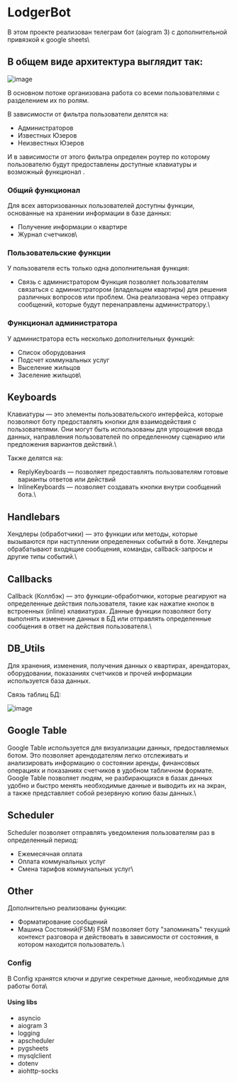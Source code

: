 # LodgerBot
В этом проекте реализован телеграм бот (aiogram 3) с дополнительной привязкой к google sheets\

## В общем виде архитектура выглядит так:
![image](https://github.com/user-attachments/assets/ce68a180-ef6d-414e-be3a-c36a62b494ab)

В основном потоке организована работа со всеми пользователями с разделением их по ролям.

В зависимости от фильтра пользователи делятся на:
 - Администраторов
 - Известных Юзеров
 - Неизвестных Юзеров

И в зависимости от этого фильтра определен роутер по которому пользователю будут предоставлены доступные клавиатуры и возможный функционал .

### Общий функционал
Для всех авторизованных пользователей доступны функции, основанные на хранении информации в базе данных:
 - Получение информации о квартире
 - Журнал счетчиков\

### Пользовательские функции
У пользователя есть только одна дополнительная функция:
 - Связь с администратором
Функция позволяет пользователям связаться с администратором (владельцем квартиры) для решения различных вопросов или проблем. Она реализована через отправку сообщений, которые будут перенаправлены администратору.\

### Функционал администратора
У администратора есть несколько дополнительных функций:
 - Список оборудования
 - Подсчет коммунальных услуг 
 - Выселение жильцов
 - Заселение жильцов\

## Keyboards
Клавиатуры  — это элементы пользовательского интерфейса, которые позволяют боту предоставлять кнопки для взаимодействия с пользователями. 
Они могут быть использованы для упрощения ввода данных, направления пользователей по определенному сценарию или предложения вариантов действий.\

Также делятся на:
  - ReplyKeyboards — позволяет предоставлять пользователям готовые варианты ответов или действий
  - InlineKeyboards — позволяет создавать кнопки внутри сообщений бота.\

## Handlebars
Хендлеры (обработчики) — это функции или методы, которые вызываются при наступлении определенных событий в боте. 
Хендлеры обрабатывают входящие сообщения, команды, callback-запросы и другие типы событий.\

## Callbacks
Callback (Коллбэк) — это функции-обработчики, которые реагируют на определенные действия пользователя, такие как нажатие кнопок в встроенных (inline) клавиатурах. 
Данные функции позволяют боту выполнять изменение данных в БД или отправлять определенные сообщения в ответ на действия пользователя.\

## DB_Utils
Для хранения, изменения, получения данных о квартирах, арендаторах, оборудовании, показаниях счетчиков и прочей информации используется база данных.

Связь таблиц БД:

![image](https://github.com/user-attachments/assets/5d6b2680-8adb-4b4d-a9c0-f4b7acf5f710)

## Google Table
Google Table используется для визуализации данных, предоставляемых ботом. Это позволяет арендодателям легко отслеживать и анализировать информацию о состоянии аренды, финансовых операциях и показаниях счетчиков в удобном табличном формате.
Google Table позволяет людям, не разбирающихся в базах данных удобно и быстро менять необходимые данные и выводить их на экран, а также представляет собой резервную копию базы данных.\

## Scheduler
Scheduler позволяет отправлять уведомления пользователям раз в определенный период:
  - Ежемесячная оплата
  - Оплата коммунальных услуг
  - Смена тарифов коммунальных услуг\


## Other
Дополнительно реализованы функции:
  - Форматирование сообщений
  - Машина Состояний(FSM)
FSM позволяет боту "запоминать" текущий контекст разговора и действовать в зависимости от состояния, в котором находится пользователь.\

### Config
В Config хранятся ключи и другие секретные данные, необходимые для работы бота\


#### Using libs 
  - asyncio
  - aiogram 3
  - logging
  - apscheduler
  - pygsheets
  - mysqlclient
  - dotenv
  - aiohttp-socks
